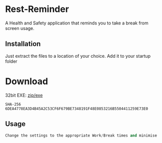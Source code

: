 # Rest-Reminder
A Health and Safety application that reminds you to take a break from screen usage.


## Installation
Just extract the files to a location of your choice. Add it to your startup folder

# Download
32bit EXE: [zip/exe](http://thepauladams.com/RestReminder.zip) 


```
SHA-256
6DEA4778EA3D4B45A2C53CF6F679BE7348191F48E0853216B5504411259E73E0
```


## Usage
```python
Change the settings to the appropriate Work/Break times and minimise
```
